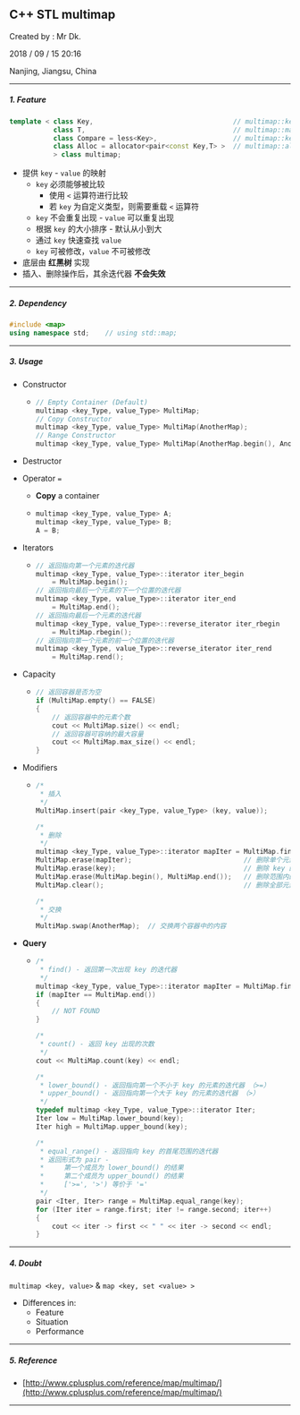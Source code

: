 ## C++ STL multimap

Created by : Mr Dk.

2018 / 09 / 15 20:16

Nanjing, Jiangsu, China

---

##### 1. Feature

```C++
template < class Key,                                   // multimap::key_type
           class T,                                     // multimap::mapped_type
           class Compare = less<Key>,                   // multimap::key_compare
           class Alloc = allocator<pair<const Key,T> >  // multimap::allocator_type
           > class multimap;
```

* 提供 `key` - `value` 的映射
  * `key` 必须能够被比较
    * 使用 `<` 运算符进行比较
    * 若 `key` 为自定义类型，则需要重载 `<` 运算符
  * `key` 不会重复出现 - `value` 可以重复出现
  * 根据 `key` 的大小排序 - 默认从小到大
  * 通过 `key` 快速查找 `value`
  * `key` 可被修改，`value` 不可被修改
* 底层由 __红黑树__ 实现
* 插入、删除操作后，其余迭代器 __不会失效__

---

##### 2. Dependency

```C++
#include <map>
using namespace std;	// using std::map;
```

---

##### 3. Usage

* Constructor

  * ```C++
    // Empty Container (Default)
    multimap <key_Type, value_Type> MultiMap;
    // Copy Constructor
    multimap <key_Type, value_Type> MultiMap(AnotherMap);
    // Range Constructor
    multimap <key_Type, value_Type> MultiMap(AnotherMap.begin(), AnotherMap.end());
    ```

* Destructor

* Operator `=`

  * __Copy__ a container

  * ```C++
    multimap <key_Type, value_Type> A;
    multimap <key_Type, value_Type> B;
    A = B;
    ```

* Iterators

  * ```C++
    // 返回指向第一个元素的迭代器
    multimap <key_Type, value_Type>::iterator iter_begin
    	= MultiMap.begin();
    // 返回指向最后一个元素的下一个位置的迭代器
    multimap <key_Type, value_Type>::iterator iter_end
    	= MultiMap.end();
    // 返回指向最后一个元素的迭代器
    multimap <key_Type, value_Type>::reverse_iterator iter_rbegin
    	= MultiMap.rbegin();
    // 返回指向第一个元素的前一个位置的迭代器
    multimap <key_Type, value_Type>::reverse_iterator iter_rend
    	= MultiMap.rend();
    ```

* Capacity

  * ```C++
    // 返回容器是否为空
    if (MultiMap.empty() == FALSE)
    {
        // 返回容器中的元素个数
        cout << MultiMap.size() << endl;
        // 返回容器可容纳的最大容量
        cout << MultiMap.max_size() << endl;
    }
    ```

* Modifiers

  * ```C++
    /*
     * 插入
     */
    MultiMap.insert(pair <key_Type, value_Type> (key, value));
    
    /*
     * 删除
     */
    multimap <key_Type, value_Type>::iterator mapIter = MultiMap.find(key);
    MultiMap.erase(mapIter);                            // 删除单个元素
    MultiMap.erase(key);                                // 删除 key 的所有元素
    MultiMap.erase(MultiMap.begin(), MultiMap.end());   // 删除范围内的元素
    MultiMap.clear();                                   // 删除全部元素
    
    /*
     * 交换
     */
    MultiMap.swap(AnotherMap);	// 交换两个容器中的内容
    ```

* __Query__

  * ```C++
    /*
     * find() - 返回第一次出现 key 的迭代器
     */
    multimap <key_Type, value_Type>::iterator mapIter = MultiMap.find(key);
    if (mapIter == MultiMap.end())
    {
        // NOT FOUND
    }
    
    /*
     * count() - 返回 key 出现的次数
     */
    cout << MultiMap.count(key) << endl;
    
    /*
     * lower_bound() - 返回指向第一个不小于 key 的元素的迭代器 （>=）
     * upper_bound() - 返回指向第一个大于 key 的元素的迭代器 （>）
     */
    typedef multimap <key_Type, value_Type>::iterator Iter;
    Iter low = MultiMap.lower_bound(key);
    Iter high = MultiMap.upper_bound(key);
    
    /*
     * equal_range() - 返回指向 key 的首尾范围的迭代器
     * 返回形式为 pair - 
     *     第一个成员为 lower_bound() 的结果
     *     第二个成员为 upper_bound() 的结果
     *     ['>=', '>') 等价于 '='
     */
    pair <Iter, Iter> range = MultiMap.equal_range(key);
    for (Iter iter = range.first; iter != range.second; iter++)
    {
        cout << iter -> first << " " << iter -> second << endl;
    }
    ```

---

##### 4. Doubt

`multimap <key, value>` & `map <key, set <value> >`

* Differences in:
  * Feature
  * Situation
  * Performance

---

##### 5. Reference

* [http://www.cplusplus.com/reference/map/multimap/](http://www.cplusplus.com/reference/map/multimap/)

---

